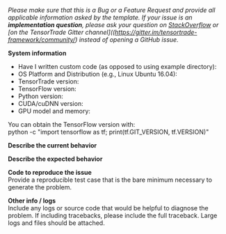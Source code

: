<em>Please make sure that this is a Bug or a Feature Request and provide all applicable information asked by the template.
If your issue is an **implementation question**, please ask your question on [StackOverflow](http://stackoverflow.com/questions/tagged/tensortrader) or [on the TensorTrade Gitter channel]((https://gitter.im/tensortrade-framework/community/) instead of opening a GitHub issue.</em>

**System information**

- Have I written custom code (as opposed to using example directory):
- OS Platform and Distribution (e.g., Linux Ubuntu 16.04):
- TensorTrade version:
- TensorFlow version:
- Python version:
- CUDA/cuDNN version:
- GPU model and memory:

You can obtain the TensorFlow version with:  
python -c "import tensorflow as tf; print(tf.GIT_VERSION, tf.VERSION)"

**Describe the current behavior**

**Describe the expected behavior**

**Code to reproduce the issue**  
Provide a reproducible test case that is the bare minimum necessary to generate the problem.

**Other info / logs**  
Include any logs or source code that would be helpful to diagnose the problem. If including tracebacks, please include the full traceback. Large logs and files should be attached.
